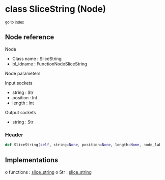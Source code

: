 # class SliceString (Node)

<sub>go to [index](/docs/index.md)</sub>

## Node reference

Node
 - Class name : SliceString
 - bl_idname : FunctionNodeSliceString

Node parameters

Input sockets
 - string : Str
 - position : Int
 - length : Int

Output sockets
 - string : Str

### Header

``` python
def SliceString(self, string=None, position=None, length=None, node_label=None, node_color=None):
```

## Implementations

o functions : [slice_string](/docs/GeoNodes_classes/GLOBAL.md#slice_string)
o Str : [slice_string](/docs/GeoNodes_classes/Str.md#slice_string)


